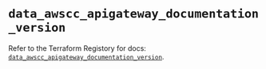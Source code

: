# `data_awscc_apigateway_documentation_version`

Refer to the Terraform Registory for docs: [`data_awscc_apigateway_documentation_version`](https://registry.terraform.io/providers/hashicorp/awscc/0.70.0/docs/data-sources/apigateway_documentation_version).
